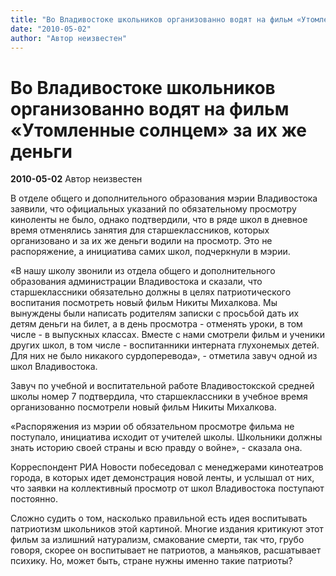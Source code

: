 ```yaml
---
title: "Во Владивостоке школьников организованно водят на фильм «Утомленные солнцем» за их же деньги"
date: "2010-05-02"
author: "Автор неизвестен"
---
```


# Во Владивостоке школьников организованно водят на фильм «Утомленные солнцем» за их же деньги

**2010-05-02** Автор неизвестен

В отделе общего и дополнительного образования мэрии Владивостока заявили, что официальных указаний по обязательному просмотру киноленты не было, однако подтвердили, что в ряде школ в дневное время отменялись занятия для старшеклассников, которых организовано и за их же деньги водили на просмотр. Это не распоряжение, а инициатива самих школ, подчеркнули в мэрии.

«В нашу школу звонили из отдела общего и дополнительного образования администрации Владивостока и сказали, что старшеклассники обязательно должны в целях патриотического воспитания посмотреть новый фильм Никиты Михалкова. Мы вынуждены были написать родителям записки с просьбой дать их детям деньги на билет, а в день просмотра - отменять уроки, в том числе - в выпускных классах. Вместе с нами смотрели фильм и ученики других школ, в том числе - воспитанники интерната глухонемых детей. Для них не было никакого сурдоперевода», - отметила завуч одной из школ Владивостока.

Завуч по учебной и воспитательной работе Владивостокской средней школы номер 7 подтвердила, что старшеклассники в учебное время организованно посмотрели новый фильм Никиты Михалкова.

«Распоряжения из мэрии об обязательном просмотре фильма не поступало, инициатива исходит от учителей школы. Школьники должны знать историю своей страны и всю правду о войне», - сказала она.

Корреспондент РИА Новости побеседовал с менеджерами кинотеатров города, в которых идет демонстрация новой ленты, и услышал от них, что заявки на коллективный просмотр от школ Владивостока поступают постоянно.

Сложно судить о том, насколько правильной есть идея воспитывать патриотизм школьников этой картиной. Многие издания критикуют этот фильм за излишний натурализм, смакование смерти, так что, грубо говоря, скорее он воспитывает не патриотов, а маньяков, расшатывает психику. Но, может быть, стране нужны именно такие патриоты?